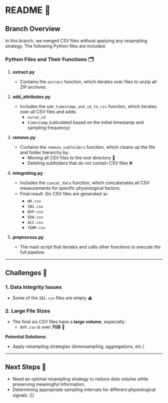 # README 📂

## Branch Overview
In this branch, we merged CSV files without applying any resampling strategy. The following Python files are included:

### **Python Files and Their Functions** 🗂️

1. **extract.py**
   - Contains the `extract` function, which iterates over files to unzip all ZIP archives.

2. **add_attributes.py**
   - Includes the `add_timestamp_and_id_to_csv` function, which iterates over all CSV files and adds:
     - `nurse_id`
     - `timestamp` (calculated based on the initial timestamp and sampling frequency)

3. **remove.py**
   - Contains the `remove_subfolders` function, which cleans up the file and folder hierarchy by:
     - Moving all CSV files to the root directory 📁
     - Deleting subfolders that do not contain CSV files ❌

4. **integrating.py**
   - Includes the `concat_data` function, which concatenates all CSV measurements for specific physiological factors.
   - Final result: Six CSV files are generated 📊:
     - `HR.csv`
     - `IBI.csv`
     - `BVP.csv`
     - `EDA.csv`
     - `ACC.csv`
     - `TEMP.csv`

5. **preprocess.py**
   - The main script that iterates and calls other functions to execute the full pipeline.

---
## Challenges 🚧
### **1. Data Integrity Issues**
   - Some of the `IBI.csv` files are empty ⚠️

### **2. Large File Sizes**
   - The final six CSV files have a **large volume**, especially:
     - `BVP.csv` is over **7GB** 💾
     
   **Potential Solutions:**
   - Apply resampling strategies (downsampling, aggregations, etc.)

---
##  Next Steps 🚀
- Need an optimal resampling strategy to reduce data volume while preserving meaningful information. 
- Determining appropriate sampling intervals for different physiological signals. ⏲️
